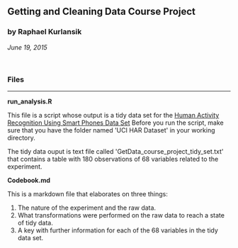 ## Getting and Cleaning Data Course Project

### by Raphael Kurlansik
_June 19, 2015_

<br>

### Files
______________________________________________________________________________________________________________________

**run_analysis.R**

This file is a script whose output is a tidy data set for the [Human Activity Recognition Using Smart Phones Data Set](http://archive.ics.uci.edu/ml/datasets/Human+Activity+Recognition+Using+Smartphones)
Before you run the script, make sure that you have the folder named 'UCI HAR Dataset' in your working directory.  

The tidy data ouput is text file called 'GetData_course_project_tidy_set.txt' that contains a table with 180 observations of 68 variables related to the experiment.  

**Codebook.md**

This is a markdown file that elaborates on three things:

1. The nature of the experiment and the raw data.
2. What transformations were performed on the raw data to reach a state of tidy data.
3. A key with further information for each of the 68 variables in the tidy data set.


